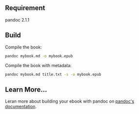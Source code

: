 ## Requirement

pandoc 2.1.1

## Build

Compile the book:

```bash
pandoc mybook.md -o mybook.epub
```

Compile the book with metadata:

```bash
pandoc mybook.md title.txt -s -o mybook.epub
```

## Learn More...

Leran more about building your ebook with pandoc on [pandoc's documentation](https://pandoc.org/epub.html).
